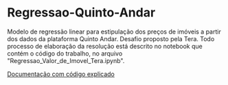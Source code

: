 # Regressao-Quinto-Andar
 Modelo de regressão linear para estipulação dos preços de imóveis a partir dos dados da plataforma Quinto Andar. Desafio proposto pela Tera.
 Todo processo de elaboração da resolução está descrito no notebook que contém o código do trabalho, no arquivo "Regressao_Valor_de_Imovel_Tera.ipynb".

[Documentação com código explicado](Regressao_Valor_de_Imovel_Tera.md)


